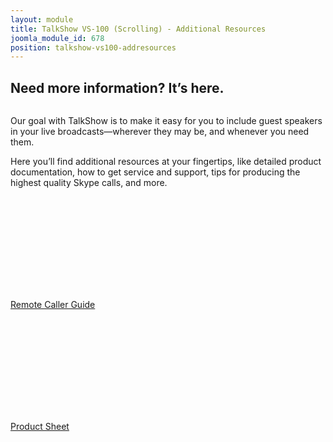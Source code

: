 ```yaml
---
layout: module
title: TalkShow VS-100 (Scrolling) - Additional Resources
joomla_module_id: 678
position: talkshow-vs100-addresources
---
```

<div class="row">
<div class="col-md-12 wow fadeInLeft animated" data-wow-offset="10" data-wow-duration="1.5s">
<h2 class="white-text">Need more information? It’s here.</h2>
</div>
</div>
<div class="row"><!-- BRIEF -->
<div class="col-md-6 left-align wow fadeInLeft animated" data-wow-offset="10" data-wow-duration="1.5s">
<div><img src="{{"images/talkshow/talkshow-scrolling-page/TalkShowAnglesLayered-A2.png" | cdn }}" class="img-responsive" alt="" /></div>
<p>Our goal with TalkShow is to make it easy for you to include guest speakers in your live broadcasts—wherever they may be, and whenever you need them.</p>
<p>Here you’ll find additional resources at your fingertips, like detailed product documentation, how to get service and support, tips for producing the highest quality Skype calls, and more.</p>
</div>
<!-- /ENDBRIEF --> <!-- Icons here -->
<div class="col-md-3 wow fadeInRight animated" data-wow-offset="10" data-wow-duration="1.5s"><!--<div class="pull-left"> <a href="#"> <i class="icon_documents_alt talkshow-icons"></i>
          <p>Documentation</p>
          </a> </div>
        <div class="pull-left"> <a href="#"> <i class="icon_chat_alt talkshow-icons"></i>
          <p>Support</p>
          </a> </div>
        <div class="clearfix">&nbsp;</div>
        -->
<div style="height: 150px;" class="hidden-sm hidden-xs">&nbsp;</div>
<div><a href="/images/talkshow/pdf/Live-Skype-Video-Remote-Caller-Guide.pdf"> <i class=" icon_phone talkshow-icons"></i>
<p>Remote Caller Guide</p>
</a></div>
</div>
<div class="col-md-3 wow fadeInRight animated" data-wow-offset="10" data-wow-duration="1.5s">
<div style="height: 150px;" class="hidden-sm hidden-xs">&nbsp;</div>
<div><a href="/pdf/newtek-talkshow-onesheet.pdf"> <i class="icon_datareport talkshow-icons"></i>
<p>Product Sheet</p>
</a></div>
</div>
<!-- /END --></div>
<!-- /END ROW -->
